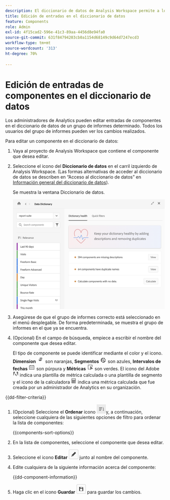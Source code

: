 ```yaml
---
description: El diccionario de datos de Analysis Workspace permite a los usuarios catalogar y seguir los distintos componentes de Analysis Workspace, incluido su uso previsto, cuáles están aprobados, cuáles son duplicados, etc.
title: Edición de entradas en el diccionario de datos
feature: Components
role: Admin
exl-id: 4f15cad2-596e-41c3-89aa-4456d8e94fa0
source-git-commit: 631f84794203cb0a1154d68149c9d64d7247ecd3
workflow-type: tm+mt
source-wordcount: '313'
ht-degree: 70%

---
```


# Edición de entradas de componentes en el diccionario de datos

Los administradores de Analytics pueden editar entradas de componentes en el diccionario de datos de un grupo de informes determinado. Todos los usuarios del grupo de informes pueden ver los cambios realizados.

Para editar un componente en el diccionario de datos:

1. Vaya al proyecto de Analysis Workspace que contiene el componente que desea editar.

1. Seleccione el icono del **Diccionario de datos** en el carril izquierdo de Analysis Workspace. (Las formas alternativas de acceder al diccionario de datos se describen en “Acceso al diccionario de datos” en [Información general del diccionario de datos](/help/analyze/analysis-workspace/components/data-dictionary/data-dictionary-overview.md)).

   Se muestra la ventana Diccionario de datos.

   ![Vista de administrador del diccionario de datos](assets/data-dictionary-admin.png)

1. Asegúrese de que el grupo de informes correcto está seleccionado en el menú desplegable. De forma predeterminada, se muestra el grupo de informes en el que ya se encuentra.

1. (Opcional) En el campo de búsqueda, empiece a escribir el nombre del componente que desea editar.

   El tipo de componente se puede identificar mediante el color y el icono. **Dimension** ![Dimension](assets/dimension-icon.png) son naranjas, **Segmentos** ![Icono de segmento](assets/segment-icon.png) son azules, **Intervalos de fechas** ![Icono de intervalo de fechas](assets/date-range-icon.png) son púrpura y **Métricas** ![Icono de métrica](assets/default-metric-icon.png) son verdes. El icono del Adobe ![Icono de Adobe](assets/default-calc-metric-icon.png) indica una plantilla de métrica calculada o una plantilla de segmento y el icono de la calculadora ![Icono de calculadora](assets/calculated-metric-icon-created.png) indica una métrica calculada que fue creada por un administrador de Analytics en su organización.

{{dd-filter-criteria}}

1. (Opcional) Seleccione el **Ordenar** icono ![Icono Ordenar componentes](assets/component-sort-icon.png)y, a continuación, seleccione cualquiera de las siguientes opciones de filtro para ordenar la lista de componentes:

   {{components-sort-options}}

1. En la lista de componentes, seleccione el componente que desea editar.

1. Seleccione el icono **Editar** ![icono Editar del diccionario de datos](assets/data-dictionary-edit-icon.png) junto al nombre del componente.

1. Edite cualquiera de la siguiente información acerca del componente:

   {{dd-component-information}}

1. Haga clic en el icono **Guardar** ![icono Guardar del diccionario de datos](assets/data-dictionary-save-icon.png) para guardar los cambios.
